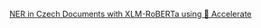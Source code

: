 [NER in Czech Documents with XLM-RoBERTa using 🤗 Accelerate](https://towardsdatascience.com/ner-in-czech-documents-with-xlm-roberta-using-accelerate-32a6baf3e91e)
